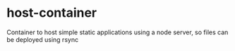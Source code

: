# host-container
Container to host simple static applications using a node server, so files can be deployed using rsync

